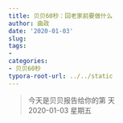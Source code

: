 ```yaml
---
title: 贝贝60秒：回老家前要做什么
author: 曲政
date: '2020-01-03'
slug: 
tags:
- 
categories:
- 贝贝60秒
typora-root-url: ../../static
---
```

> 今天是贝贝报告给你的第  天   
> 2020-01-03 星期五 